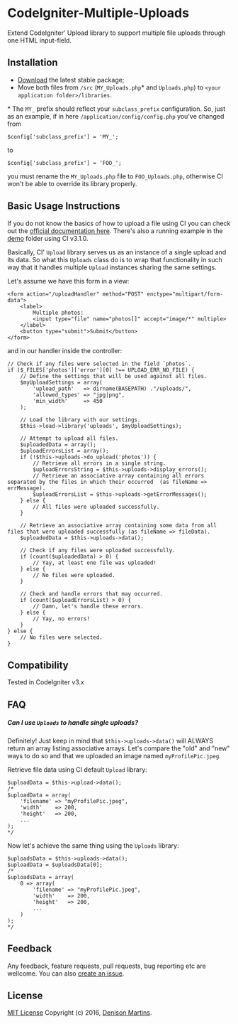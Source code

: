 # CodeIgniter-Multiple-Uploads
Extend CodeIgniter' Upload library to support multiple file uploads through one HTML input-field.

## Installation
- [Download](https://github.com/deenison/CodeIgniter-Multiple-Files-Upload/releases) the latest stable package;
- Move both files from `/src` (`MY_Uploads.php`* and `Uploads.php`) to `<your application folder>/libraries`.

\* The `MY_` prefix should reflect your `subclass_prefix` configuration.
So, just as an example, if in here `/application/config/config.php` you've changed from
```
$config['subclass_prefix'] = 'MY_';
```
to
```
$config['subclass_prefix'] = 'FOO_';
```
you must rename the `MY_Uploads.php` file to `FOO_Uploads.php`, otherwise CI won't be able to override its library properly.


## Basic Usage Instructions
If you do not know the basics of how to upload a file using CI you can check out the [official documentation here](https://www.codeigniter.com/userguide3/libraries/file_uploading.html). There's also a running example in the [demo](https://github.com/deenison/CodeIgniter-Multiple-Files-Upload/tree/master/demo) folder using CI v3.1.0.

Basically, CI' `Upload` library serves us as an instance of a single upload and its data. So what this `Uploads` class do is to wrap that functionality in such way that it handles multiple `Upload` instances sharing the same settings.

Let's assume we have this form in a view:
```
<form action="/uploadHandler" method="POST" enctype="multipart/form-data">
    <label>
        Multiple photos:
        <input type="file" name="photos[]" accept="image/*" multiple>
    </label>
    <button type="submit">Submit</button>
</form>
```

and in our handler inside the controller:
```
// Check if any files were selected in the field `photos`.
if ($_FILES['photos']['error'][0] !== UPLOAD_ERR_NO_FILE) {
    // Define the settings that will be used against all files.
    $myUploadSettings = array(
        'upload_path'   => dirname(BASEPATH) ."/uploads/",
        'allowed_types' => "jpg|png",
        'min_width'     => 450
    );

    // Load the library with our settings.
    $this->load->library('uploads', $myUploadSettings);

    // Attempt to upload all files.
    $uploadedData = array();
    $uploadErrorsList = array();
    if (!$this->uploads->do_upload('photos')) {
        // Retrieve all errors in a single string.
        $uploadErrorsString = $this->uploads->display_errors();
        // Retrieve an associative array containing all errors separated by the files in which their occurred  (as fileName => errMessage).
        $uploadErrorsList = $this->uploads->getErrorMessages();
    } else {
        // All files were uploaded successfully.
    }

    // Retrieve an associative array containing some data from all files that were uploaded successfully (as fileName => fileData).
    $uploadedData = $this->uploads->data();

    // Check if any files were uploaded successfully.
    if (count($uploadedData) > 0) {
        // Yay, at least one file was uploaded!
    } else {
        // No files were uploaded.
    }

    // Check and handle errors that may occurred.
    if (count($uploadErrorsList) > 0) {
        // Damn, let's handle these errors.
    } else {
        // Yay, no errors!
    }
} else {
    // No files were selected.
}
```

## Compatibility
Tested in CodeIgniter v3.x

## FAQ
##### Can I use `Uploads` to handle single uploads?

Definitely! Just keep in mind that `$this->uploads->data()` will ALWAYS return an array listing associative arrays.
Let's compare the "old" and "new" ways to do so and that we uploaded an image named `myProfilePic.jpeg`.

Retrieve file data using CI default `Upload` library:
```
$uploadData = $this->upload->data();
/*
$uploadData = array(
    'filename' => "myProfilePic.jpeg",
    'width'    => 200,
    'height'   => 200,
    ...
);
*/
```

Now let's achieve the same thing using the `Uploads` library:
```
$uploadsData = $this->uploads->data();
$uploadData = $uploadsData[0];
/*
$uploadsData = array(
    0 => array(
        'filename' => "myProfilePic.jpeg",
        'width'    => 200,
        'height'   => 200,
        ...
    )
);
*/
```

## Feedback
Any feedback, feature requests, pull requests, bug reporting etc are wellcome.
You can also [create an issue](https://github.com/deenison/CodeIgniter-Multiple-Files-Upload/issues).

## License
[MIT License](https://github.com/deenison/CodeIgniter-Multiple-Files-Upload/blob/master/LICENSE)
Copyright (c) 2016, [Denison Martins](http://denison.me/en).

